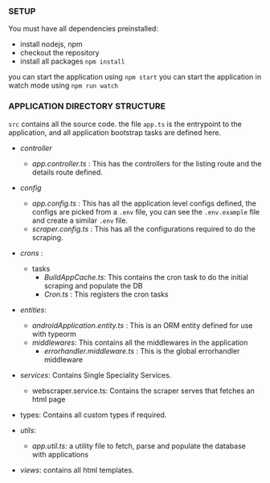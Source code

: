 ### SETUP

You must have all dependencies preinstalled: 

  - install nodejs, npm
  - checkout the repository
  - install all packages `npm install`

you can start the application using    `npm start`
you can start the application in watch mode using `npm run watch`


### APPLICATION DIRECTORY STRUCTURE

`src` contains all the source code. 
the file `app.ts` is the entrypoint to the application, and all application bootstrap tasks are defined here. 

* _controller_
    - _app.controller.ts_ : This has the controllers for the listing route and the details route defined. 
* _config_
    - _app.config.ts_ : This has all the application level configs defined, the configs are picked from a `.env` file,                   you can see the `.env.example` file and create a similar `.env` file.
    - _scraper.config.ts_ : This has all the configurations required to do the scraping. 
* _crons_ :
    - tasks
        - _BuildAppCache.ts_: This contains the cron task to do the initial scraping and populate the DB 
        - _Cron.ts_ : This registers the cron tasks
* _entities_: 
    - _androidApplication.entity.ts_ : This is an ORM entity defined for use with typeorm 
    - _middlewares_: This contains all the middlewares in the application
        - _errorhandler.middleware.ts_ : This is the global errorhandler middleware
* _services_: Contains Single Speciality Services. 
    - webscraper.service.ts: Contains the scraper serves that fetches an html page

* types: Contains all custom types if required. 

* _utils_: 
    - _app.util.ts_: a utility file to fetch, parse and populate the database with applications
* _views_: contains all html templates.

    